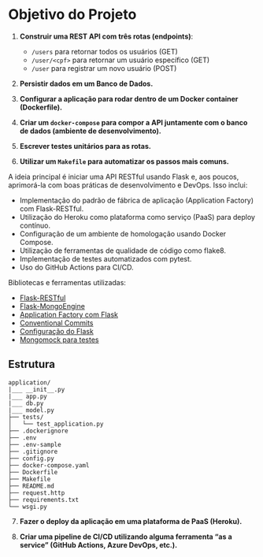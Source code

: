# Objetivo do Projeto

1. **Construir uma REST API com três rotas (endpoints)**:
   - `/users` para retornar todos os usuários (GET)
   - `/user/<cpf>` para retornar um usuário específico (GET)
   - `/user` para registrar um novo usuário (POST)

2. **Persistir dados em um Banco de Dados.**

3. **Configurar a aplicação para rodar dentro de um Docker container (Dockerfile).**

4. **Criar um `docker-compose` para compor a API juntamente com o banco de dados (ambiente de desenvolvimento).**

5. **Escrever testes unitários para as rotas.**

6. **Utilizar um `Makefile` para automatizar os passos mais comuns.**

A ideia principal é iniciar uma API RESTful usando Flask e, aos poucos, aprimorá-la com boas práticas de desenvolvimento e DevOps. Isso inclui:

- Implementação do padrão de fábrica de aplicação (Application Factory) com Flask-RESTful.
- Utilização do Heroku como plataforma como serviço (PaaS) para deploy contínuo.
- Configuração de um ambiente de homologação usando Docker Compose.
- Utilização de ferramentas de qualidade de código como flake8.
- Implementação de testes automatizados com pytest.
- Uso do GitHub Actions para CI/CD.

Bibliotecas e ferramentas utilizadas:

- [Flask-RESTful](https://flask-restful.readthedocs.io/en/latest/index.html)
- [Flask-MongoEngine](https://docs.mongoengine.org/projects/flask-mongoengine)
- [Application Factory com Flask](https://flask.palletsprojects.com/en/3.0.x/patterns/appfactories/)
- [Conventional Commits](https://www.conventionalcommits.org/en/v1.0.0/#summary)
- [Configuração do Flask](https://flask.palletsprojects.com/en/1.1.x/config/)
- [Mongomock para testes](https://docs.mongoengine.org/guide/mongomock.html)

## Estrutura

```plaintext
application/
|___ __init__.py
|___ app.py
|___ db.py
|___ model.py
├── tests/
│   └── test_application.py
├── .dockerignore
├── .env
├── .env-sample
├── .gitignore
├── config.py
├── docker-compose.yaml
├── Dockerfile
├── Makefile
├── README.md
├── request.http
├── requirements.txt
└── wsgi.py

```

7. **Fazer o deploy da aplicação em uma plataforma de PaaS (Heroku).**

8. **Criar uma pipeline de CI/CD utilizando alguma ferramenta “as a service” (GitHub Actions, Azure DevOps, etc.).**

